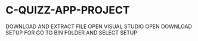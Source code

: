 # C-QUIZZ-APP-PROJECT

DOWNLOAD AND EXTRACT FILE OPEN VISUAL STUDIO OPEN
DOWNLOAD SETUP FOR GO TO BIN FOLDER AND SELECT SETUP 
